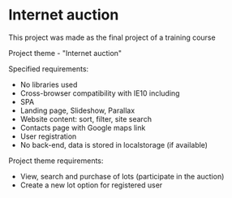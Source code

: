 # Internet auction
This project was made as the final project of a training course 

Project theme - "Internet auction" 

Specified requirements: 
- No libraries used 
- Cross-browser compatibility with IE10 including 
- SPA
- Landing page, Slideshow, Parallax 
- Website content: sort, filter, site search 
- Contacts page with Google maps link  
- User registration 
- No back-end, data is stored in localstorage (if available)

Project theme requirements: 
- View, search and purchase of lots (participate in the auction)
- Create a new lot option for registered user 
